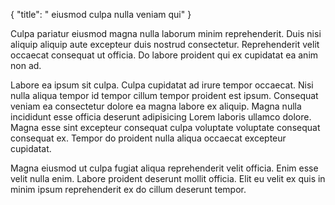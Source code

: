 {
  "title": " eiusmod culpa nulla veniam qui"
}

Culpa pariatur eiusmod magna nulla laborum minim reprehenderit. Duis nisi aliquip aliquip aute excepteur duis nostrud consectetur. Reprehenderit velit occaecat consequat ut officia. Do labore proident qui ex cupidatat ea anim non ad.

Labore ea ipsum sit culpa. Culpa cupidatat ad irure tempor occaecat. Nisi nulla aliqua tempor id tempor cillum tempor proident est ipsum. Consequat veniam ea consectetur dolore ea magna labore ex aliquip. Magna nulla incididunt esse officia deserunt adipisicing Lorem laboris ullamco dolore. Magna esse sint excepteur consequat culpa voluptate voluptate consequat consequat ex. Tempor do proident nulla aliqua occaecat excepteur cupidatat.

Magna eiusmod ut culpa fugiat aliqua reprehenderit velit officia. Enim esse velit nulla enim. Labore proident deserunt mollit officia. Elit eu velit ex quis in minim ipsum reprehenderit ex do cillum deserunt tempor.
